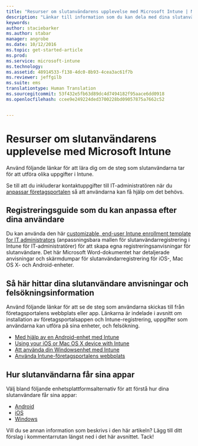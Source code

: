```yaml
---
title: "Resurser om slutanvändarens upplevelse med Microsoft Intune | Microsoft Intune"
description: "Länkar till information som du kan dela med dina slutanvändare"
keywords: 
author: staciebarker
ms.author: stabar
manager: angrobe
ms.date: 10/12/2016
ms.topic: get-started-article
ms.prod: 
ms.service: microsoft-intune
ms.technology: 
ms.assetid: 48914533-f138-4dc0-8b93-4cea3ac61f7b
ms.reviewer: jeffgilb
ms.suite: ems
translationtype: Human Translation
ms.sourcegitcommit: 53f432e5fb63d89dc4d7494182f95aace6dd0918
ms.openlocfilehash: ccee9e249224ded3700228bd09057875a7662c52


---
```


# Resurser om slutanvändarens upplevelse med Microsoft Intune

Använd följande länkar för att lära dig om de steg som slutanvändarna tar för att utföra olika uppgifter i Intune.

Se till att du inkluderar kontaktuppgifter till IT-administratören när du [anpassar företagsportalen](/Intune/get-started/start-with-a-paid-subscription-to-microsoft-intune-step-7) så att användarna kan få hjälp om det behövs.

## Registreringsguide som du kan anpassa efter dina användare

Du kan använda den här [customizable, end-user Intune enrollment template for IT administrators](https://gallery.technet.microsoft.com/End-user-Intune-enrollment-55dfd64a) (anpassningsbara mallen för slutanvändarregistrering i Intune för IT-administratörer) för att skapa egna registreringsanvisningar för slutanvändare. Det här Microsoft Word-dokumentet har detaljerade anvisningar och skärmdumpar för slutanvändarregistrering för iOS-, Mac OS X- och Android-enheter.

## Så här hittar dina slutanvändare anvisningar och felsökningsinformation

Använd följande länkar för att se de steg som användarna skickas till från företagsportalens webbplats eller app. Länkarna är indelade i avsnitt om installation av företagsportalsappen och Intune-registrering, uppgifter som användarna kan utföra på sina enheter, och felsökning.

- [Med hjälp av en Android-enhet med Intune](/Intune/EndUser/using-your-android-device-with-intune)
- [Using your iOS or Mac OS X device with Intune](/Intune/EndUser/using-your-ios-or-mac-os-x-device-with-intune)
- [Att använda din Windowsenhet med Intune](/Intune/EndUser/using-your-windows-device-with-intune)
- [Använda Intune-företagsportalens webbplats](/Intune/EndUser/using-the-intune-company-portal-website)


## Hur slutanvändarna får sina appar

Välj bland följande enhetsplattformsalternativ för att förstå hur dina slutanvändare får sina appar:

- [Android](how-your-android-users-get-their-apps.md)
- [iOS](how-your-ios-users-get-their-apps.md)
- [Windows](how-your-windows-users-get-their-apps.md)



Vill du se annan information som beskrivs i den här artikeln? Lägg till ditt förslag i kommentarrutan längst ned i det här avsnittet. Tack!



<!--HONumber=Oct16_HO2-->



